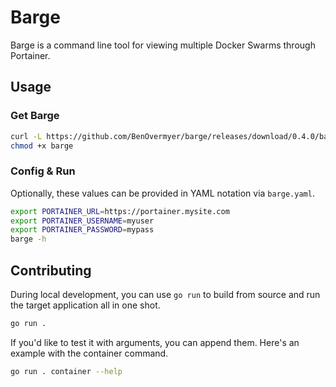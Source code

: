 # Barge

Barge is a command line tool for viewing multiple Docker Swarms through Portainer.

## Usage

### Get Barge

```bash
curl -L https://github.com/BenOvermyer/barge/releases/download/0.4.0/barge-linux-amd64 -o barge
chmod +x barge
```

### Config & Run

Optionally, these values can be provided in YAML notation via `barge.yaml`.

```bash
export PORTAINER_URL=https://portainer.mysite.com
export PORTAINER_USERNAME=myuser
export PORTAINER_PASSWORD=mypass
barge -h
```

## Contributing

During local development, you can use `go run` to build from source and run the target application all in one shot.

```bash
go run .
```

If you'd like to test it with arguments, you can append them. Here's an example with the container command.

```bash
go run . container --help
```
